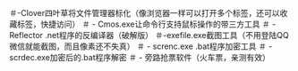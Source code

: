 ＃-Clover四叶草将文件管理器标化（像浏览器一样可以打开多个标签，还可以收藏标签，快捷访问）
＃ -  Cmos.exe让命令行支持鼠标操作的带三方工具
＃ -  Reflector .net程序的反编译器（破解版）
＃-exefile.exe截图工具（不用登陆QQ微信就能截图，而且像素还不失真）
＃ -  screnc.exe .bat程序加密工具
＃ -  scrdec.exe加密后的.bat程序解密
＃ - 旁路抢票软件（火车票，亲测有效）
